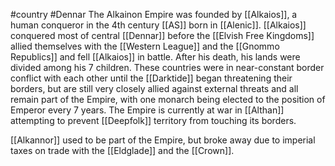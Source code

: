 #country #Dennar
The Alkainon Empire was founded by [[Alkaios]], a human conqueror in the 4th century [[AS]] born in [[Alenic]].  [[Alkaios]] conquered most of central [[Dennar]] before the [[Elvish Free Kingdoms]] allied themselves with the [[Western League]] and the [[Gnommo Republics]] and fell [[Alkaios]] in battle. After his death, his lands were divided among his 7 children. These countries were in near-constant border conflict with each other until the [[Darktide]] began threatening their borders, but are still very closely allied against external threats and all remain part of the Empire, with one monarch being elected to the position of Emperor every 7 years. The Empire is currently at war in [[Althan]] attempting to prevent [[Deepfolk]] territory from touching its borders.

[[Alkannor]] used to be part of the Empire, but broke away due to imperial taxes on trade with the [[Eldglade]] and the [[Crown]].